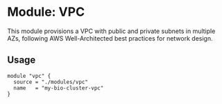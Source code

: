 # Module: VPC

This module provisions a VPC with public and private subnets in multiple AZs, following AWS Well-Architected best practices for network design.

## Usage
```hcl
module "vpc" {
  source = "./modules/vpc"
  name   = "my-bio-cluster-vpc"
}